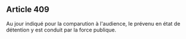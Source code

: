 Article 409
----
Au jour indiqué pour la comparution à l'audience, le prévenu en état de
détention y est conduit par la force publique.
